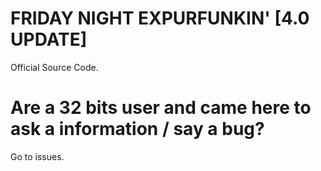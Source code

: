 # FRIDAY NIGHT EXPURFUNKIN' [4.0 UPDATE]
Official Source Code.

# Are a 32 bits user and came here to ask a information / say a bug?
Go to issues.

